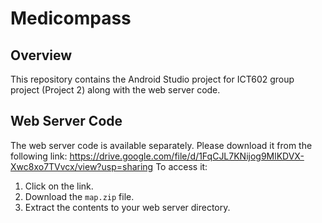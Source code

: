 # Medicompass

## Overview
This repository contains the Android Studio project for ICT602 group project (Project 2) along with the web server code.

## Web Server Code 
The web server code is available separately. Please download it from the following link: https://drive.google.com/file/d/1FqCJL7KNijog9MlKDVX-Xwc8xo7TVvcx/view?usp=sharing
To access it:  
1. Click on the link.
2. Download the `map.zip` file.  
3. Extract the contents to your web server directory.  
  
